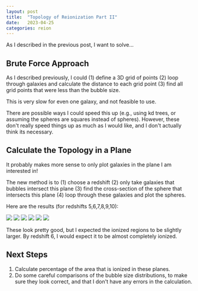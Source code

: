 ```yaml
---
layout: post
title:  "Topology of Reionization Part II"
date:   2023-04-25
categories: reion
---
```


As I described in the previous post, I want to solve...


## Brute Force Approach

As I described previously, I could (1) define a 3D grid of points (2) loop through galaxies and calculate the distance to each grid point (3) find all grid points that were less than the bubble size.

This is very slow for even one galaxy, and not feasible to use.

There are possible ways I could speed this up (e.g., using kd trees, or assuming the spheres are squares instead of spheres). However, these don't really speed things up as much as I would like, and I don't actually think its necessary.

<!---
The computational problem I am trying to solve is called the <a href="https://iq.opengenus.org/fixed-radius-near-neighbor/">fixed radius nearest neighbor problem</a>. "Given an input set of points in d-dimensional Euclidean space and a fixed distance Δ. Design a data structure that given a query point q, find the points of the data structure that are within distance Δ to point q."
-->

## Calculate the Topology in a Plane

It probably makes more sense to only plot galaxies in the plane I am interested in!

The new method is to (1) choose a redshift (2) only take galaxies that bubbles intersect this plane (3) find the cross-section of the sphere that intersects this plane (4) loop through these galaxies and plot the spheres.

Here are the results (for redshifts 5,6,7,8,9,10):

<img src="{{ site.baseurl }}/assets/plots/20230425_Topology_z5.png">
<img src="{{ site.baseurl }}/assets/plots/20230425_Topology_z6.png">
<img src="{{ site.baseurl }}/assets/plots/20230425_Topology_z7.png">
<img src="{{ site.baseurl }}/assets/plots/20230425_Topology_z8.png">
<img src="{{ site.baseurl }}/assets/plots/20230425_Topology_z9.png">
<img src="{{ site.baseurl }}/assets/plots/20230425_Topology_z10.png">

These look pretty good, but I expected the ionized regions to be slightly larger. By redshift 6, I would expect it to be almost completely ionized.

## Next Steps

1. Calculate percentage of the area that is ionized in these planes.
2. Do some careful comparisons of the bubble size distributions, to make sure they look correct, and that I don't have any errors in the calculation. 
